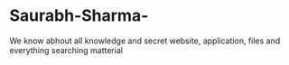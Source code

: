 # Saurabh-Sharma-
We know abhout all knowledge and secret website, application, files and everything searching matterial 
